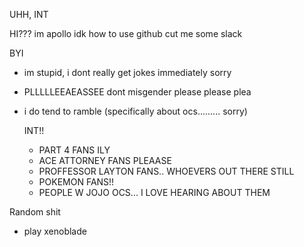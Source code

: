 UHH, INT

HI??? im apollo idk how to use github cut me some slack

  BYI 
   - im stupid, i dont really get jokes immediately sorry
   - PLLLLLEEAEASSEE dont misgender please please plea
   - i do tend to ramble (specifically about ocs......... sorry)
      
      INT!!
       - PART 4 FANS ILY
       - ACE ATTORNEY FANS PLEAASE
       - PROFFESSOR LAYTON FANS.. WHOEVERS OUT THERE STILL
       - POKEMON FANS!!
       - PEOPLE W JOJO OCS... I LOVE HEARING ABOUT THEM
    

Random shit
- play xenoblade
       
  
